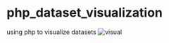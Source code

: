 # php_dataset_visualization
using php to visualize datasets
![visual](https://user-images.githubusercontent.com/49764403/169899072-8f47e195-07fc-491e-b223-ef312347d073.JPG)
